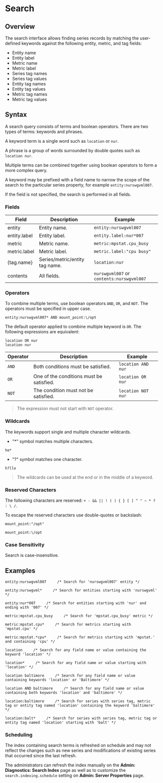 # Search

## Overview

The search interface allows finding series records by matching the user-defined keywords against the following entity, metric, and tag fields:

* Entity name
* Entity label
* Metric name
* Metric label
* Series tag names
* Series tag values
* Entity tag names
* Entity tag values
* Metric tag names
* Metric tag values

## Syntax

A search query consists of terms and boolean operators. There are two types of terms: keywords and phrases.

A keyword term is a single word such as `location` or `nur`.

A phrase is a group of words surrounded by double quotes such as `location nur`.

Multiple terms can be combined together using boolean operators to form a more complex query.

A keyword may be prefixed with a field name to narrow the scope of the search to the particular series property, for example `entity:nurswgvml007`.

If the field is not specified, the search is performed in all fields.

### Fields

| **Field** | **Description** | **Example** |
|---|---|---|
| entity | Entity name. | `entity:nurswgvml007` |
| entity.label | Entity label. | `entity.label:nur*007` |
| metric | Metric name. | `metric:mpstat.cpu_busy` |
| metric.label | Metric label. | `metric.label:"cpu busy"` |
| {tag.name} | Series/metric/entity tag name. | `location:nur` |
| contents | All fields. | `nurswgvml007` or `contents:nurswgvml007` |

### Operators

To combine multiple terms, use boolean operators `AND`, `OR`, and `NOT`. The operators must be specified in upper case.

```ls
entity:nurswgvml007* AND mount_point:\/opt
```

The default operator applied to combine multiple keyword is `OR`. The following expressions are equivalent:

```ls
location OR nur
location nur
```

| **Operator** | **Description** | **Example** |
|---|---|---|
| `AND` | Both conditions must be satisfied. | `location AND nur` |
| `OR` | One of the conditions must be satisfied. | `location OR nur` |
| `NOT` | The condition must not be satisfied. | `location NOT nur` |

> The expression must not start with `NOT` operator.

### Wildcards

The keywords support single and multiple character wildcards.

* "*" symbol matches multiple characters.

```ls
he*
```

 * "?" symbol matches one character.

```ls
h?llo
```

> The wildcards can be used at the end or in the middle of a keyword.

### Reserved Characters

The following characters are reserved: `+ - && || ! ( ) { } [ ] ^ " ~ * ? : \ /`.

To escape the reserved characters use double-quotes or backslash:

```ls
mount_point:"/opt"
```

```ls
mount_point:\/opt
```

### Case Sensitivity

Search is case-insensitive.

## Examples

```ls
entity:nurswgvml007     /* Search for 'nurswgvml007' entity */

entity:nurswgvml*     /* Search for entities starting with 'nurswgvml' */

entity:nur*007     /* Search for entities starting with 'nur' and ending with '007' */

metric:mpstat.cpu_busy     /* Search for 'mpstat.cpu_busy' metric */

metric:mpstat.cpu*     /* Search for metrics starting with 'mpstat.cpu' */

metric:mpstat.*cpu*     /* Search for metrics starting with 'mpstat.' and containing 'cpu' */

location     /* Search for any field name or value containing the keyword 'location' */

location*     /* Search for any field name or value starting with 'location' */

location baltimore     /* Search for any field name or value containing keywords 'location' or 'Baltimore' */

location AND baltimore     /* Search for any field name or value containing both keywords 'location' and 'baltimore' */

location:baltimore     /* Search for series with series tag, metric tag or entity tag named 'location' containing the keyword 'baltimore' */

location:balt*     /* Search for series with series tag, metric tag or entity tag named 'location' starting with 'balt' */
```

### Scheduling

The index containing search terms is refreshed on schedule and may not reflect the changes such as new series and modifications of existing series that occurred since the last refresh.

The administrators can refresh the index manually on the **Admin: Diagnostics: Search Index** page as well as to customize the `search.indexing.schedule` setting on **Admin: Server Properties** page.
